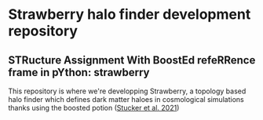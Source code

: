 # Strawberry halo finder development repository
## STRucture Assignment With BoostEd refeRRence frame in pYthon: strawberry
This repository is where we're developping Strawberry, a topology based halo finder which defines dark matter haloes in cosmological simulations thanks using the boosted potion (<a href="https://arxiv.org/abs/2107.13008">Stucker et al. 2021</a>)
